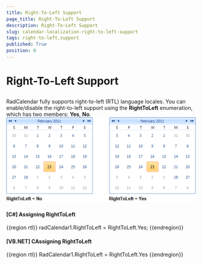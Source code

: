 ```yaml
---
title: Right-To-Left Support
page_title: Right-To-Left Support
description: Right-To-Left Support
slug: calendar-localization-right-to-left-support
tags: right-to-left,support
published: True
position: 0
---
```


# Right-To-Left Support



## 

RadCalendar fully supports right-to-left (RTL) language locales. You can enable/disable the right-to-left support using the __RightToLeft__ enumeration, which has two members: __Yes__, __No__.![calendar-localization-right-to-left-support 001](images/calendar-localization-right-to-left-support001.png)

#### __[C#] Assigning RightToLeft__

{{region rtl}}
	            radCalendar1.RightToLeft = RightToLeft.Yes;
	{{endregion}}



#### __[VB.NET] CAssigning RightToLeft__

{{region rtl}}
	        RadCalendar1.RightToLeft = RightToLeft.Yes
	{{endregion}}


